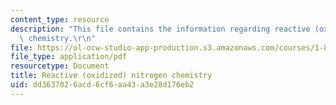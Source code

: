 ```yaml
---
content_type: resource
description: "This file contains the information regarding reactive (oxidized) nitrogen\
  \ chemistry.\r\n"
file: https://ol-ocw-studio-app-production.s3.amazonaws.com/courses/1-84j-atmospheric-chemistry-fall-2013/dd3637026acd6cf6aa43a3e28d176eb2_MIT1_84JF13_Lec13_nitrogen.pdf
file_type: application/pdf
resourcetype: Document
title: Reactive (oxidized) nitrogen chemistry
uid: dd363702-6acd-6cf6-aa43-a3e28d176eb2
---
```

